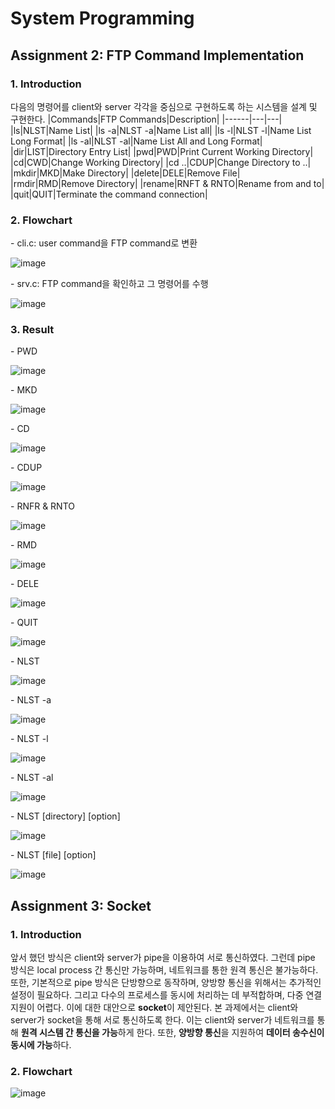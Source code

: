 # System Programming
## Assignment 2: FTP Command Implementation
### 1. Introduction
다음의 명령어를 client와 server 각각을 중심으로 구현하도록 하는 시스템을 설계 및 구현한다.
|Commands|FTP Commands|Description|
|------|---|---|
|ls|NLST|Name List|
|ls -a|NLST -a|Name List all|
|ls -l|NLST -l|Name List Long Format|
|ls -al|NLST -al|Name List All and Long Format|
|dir|LIST|Directory Entry List|
|pwd|PWD|Print Current Working Directory|
|cd|CWD|Change Working Directory|
|cd ..|CDUP|Change Directory to ..|
|mkdir|MKD|Make Directory|
|delete|DELE|Remove File|
|rmdir|RMD|Remove Directory|
|rename|RNFT & RNTO|Rename from and to|
|quit|QUIT|Terminate the command connection|

### 2. Flowchart
\- cli.c: user command을 FTP command로 변환
 
![image](https://github.com/user-attachments/assets/6fbbb25c-5300-4046-a4be-16ee5c3d2beb)

\- srv.c: FTP command을 확인하고 그 명령어를 수행

![image](https://github.com/user-attachments/assets/37a6516a-7d84-48a5-9810-717e2475170e)

### 3. Result
\- PWD

![image](https://github.com/user-attachments/assets/bfdf2903-578c-4ded-8dff-2055d2256751)


\- MKD

![image](https://github.com/user-attachments/assets/1f99e995-7b51-4f5d-95f6-d9ee636ba719)

\- CD

![image](https://github.com/user-attachments/assets/0eba42d9-4468-4acc-93df-b6fef21e135d)

\- CDUP

![image](https://github.com/user-attachments/assets/d053fbb6-b6bb-4f5f-bc57-6f6be1581c48)

\- RNFR & RNTO

![image](https://github.com/user-attachments/assets/c58012b6-8a13-4ae6-a2be-d65fdea5bfff)

\- RMD

![image](https://github.com/user-attachments/assets/e23f9ec6-2315-4d8d-bb6d-38d4644b2453)

\- DELE

![image](https://github.com/user-attachments/assets/e8d504a0-8809-491e-bf3f-f79afdbf3874)

\- QUIT

![image](https://github.com/user-attachments/assets/2d177723-1d06-4d7b-bce4-d971b6f4142e)

\- NLST

![image](https://github.com/user-attachments/assets/df453a68-d573-4d54-baee-b8eba066cdb8)

\- NLST \-a

![image](https://github.com/user-attachments/assets/e0484ab1-59c7-4ea7-864e-300ef3f0b018)

\- NLST \-l

![image](https://github.com/user-attachments/assets/96863d13-f12c-4a8b-9260-565522049734)

\- NLST \-al

![image](https://github.com/user-attachments/assets/27d6d53d-390f-4173-b63a-548baaa77bf8)

\- NLST \[directory] \[option]

![image](https://github.com/user-attachments/assets/5688fd9a-e568-4a57-b369-a985f5ceb3ff)

\- NLST \[file] \[option]

![image](https://github.com/user-attachments/assets/3614b4f1-ff7c-4f1e-a6bf-f2b0d1c36ff0)

## Assignment 3: Socket
### 1. Introduction
앞서 했던 방식은 client와 server가 pipe을 이용하여 서로 통신하였다. 그런데 pipe 방식은 local process 간 통신만 가능하며, 네트워크를 통한 원격 통신은 불가능하다. 또한, 기본적으로 pipe 방식은 단방향으로 동작하며, 양방향 통신을 위해서는 추가적인 설정이 필요하다. 그리고 다수의 프로세스를 동시에 처리하는 데 부적합하며, 다중 연결 지원이 어렵다. 이에 대한 대안으로 **socket**이 제안된다. 본 과제에서는 client와 server가 socket을 통해 서로 통신하도록 한다. 이는 client와 server가 네트워크를 통해 **원격 시스템 간 통신을 가능**하게 한다. 또한, **양방향 통신**을 지원하여 **데이터 송수신이 동시에 가능**하다.

### 2. Flowchart
![image](https://github.com/user-attachments/assets/5e7dc2df-7cc5-46f7-a6ae-bf8eca7515d4)

